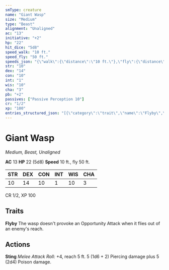 ```yaml
---
smType: creature
name: "Giant Wasp"
size: "Medium"
type: "Beast"
alignment: "Unaligned"
ac: "13"
initiative: "+2"
hp: "22"
hit_dice: "5d8"
speed_walk: "10 ft."
speed_fly: "50 ft."
speeds_json: "{\"walk\":{\"distance\":\"10 ft.\"},\"fly\":{\"distance\":\"50 ft.\"}}"
str: "10"
dex: "14"
con: "10"
int: "1"
wis: "10"
cha: "3"
pb: "+2"
passives: ["Passive Perception 10"]
cr: "1/2"
xp: "100"
entries_structured_json: "[{\"category\":\"trait\",\"name\":\"Flyby\",\"text\":\"The wasp doesn't provoke an Opportunity Attack when it flies out of an enemy's reach.\"},{\"category\":\"action\",\"name\":\"Sting\",\"text\":\"*Melee Attack Roll:* +4, reach 5 ft. 5 (1d6 + 2) Piercing damage plus 5 (2d4) Poison damage.\",\"kind\":\"Melee Attack Roll\",\"to_hit\":\"+4\",\"range\":\"5 ft\",\"damage\":\"5 (1d6 + 2) Piercing\"}]"
---
```


# Giant Wasp
*Medium, Beast, Unaligned*

**AC** 13
**HP** 22 (5d8)
**Speed** 10 ft., fly 50 ft.

| STR | DEX | CON | INT | WIS | CHA |
| --- | --- | --- | --- | --- | --- |
| 10 | 14 | 10 | 1 | 10 | 3 |

CR 1/2, XP 100

## Traits

**Flyby**
The wasp doesn't provoke an Opportunity Attack when it flies out of an enemy's reach.

## Actions

**Sting**
*Melee Attack Roll:* +4, reach 5 ft. 5 (1d6 + 2) Piercing damage plus 5 (2d4) Poison damage.
